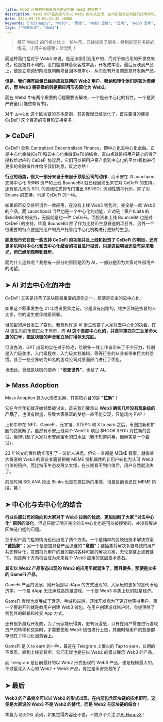 ```yaml
---
title: Web3 应用的终极发展形态必将是 Web2 的模样？
description: Web3 的产品完全可以以 Web2 的形式出现，在内部包含区块链的技术即可，这便是大家说的 Web3 不是 Web2 的替代，而是 Web2 与区块链的结合！
date: 2024-09-18 02:33:33 +0800
keywords: ["BitHappy", "Web3", "思维", "Web3 思维", "思考", "Web3 思考", "深度", "Web3 深度", "资料", "Web3 资料", "知识库", "Web3 知识库", "Web3", "Web2", "CeDeFi", "去中心化", "Mass Adoption", "链抽象", "意图"]
tags: ["哈皮杂谈", "Web3"]
---
```

>目前 Web3 的门槛对比上一轮牛市，已经提高了很多，特别是现在多链的情况，让用户的感受非常混乱！

而这种高门槛对于 Web3 来说，是无法吸引到用户的，而对于做应用的开发商来说，也是极其不利的。高门槛意味着获客成本高，开发成本高，最后反映到产品上，便是立项调研阶段就判断项目回本概率小，从而没有开发商愿意开发新产品。

**但是，我们拥有巨量已经适应互联网的 Web2 用户，吸纳和转化他们是较为简便的，而 Web3 需要做的则是把应用形态简化为 Web2。**

而在 Web3 中有两个重要的问题需要去解决，一个是去中心化的特性，一个是资产安全(只能依赖背书)。

对于 `去中心化` 这个区块链的基本原则，其实慢慢已经淡化了，首先要讲的便是 CeDeFi 这个赛道的项目和支持变多！

## **➤ CeDeFi**

CeDeFi 全称 Centralized Decentralized Finance，即中心化去中心化金融。它是中心化金融(CeFi)和去中心化金融(DeFi)的结合，直白点就是把用户链上的资产授权给对应的 CeDeFi 协议后，它们可以把用户资产拿到中心化的平台/机构进行更多的金融操作并给予我们利息，反之亦然！

**行业的趋势，很大一部分来自于来自于顶级公司的动作**，而币安在 #Launchpool 支持中心化 $BNB 资产和上线 BounceBit 就已经展现出来它对 CeDeFi 的支持，还有前几天为 SOL 的流动性质押专门推出 $BNSOL 流动性质押代币，除了对 Solana 的支持，也是 CeDeFi 的一种。

如果把币安交易所当作一款应用，在没有上线 Web3 钱包时，完全是一款 Web2 的产品。而 Launchpool 当然也是一个中心化的功能，它对链上资产(Lista 的 $slisBNB)的支持，无疑就是也一种 CeDeFi。而投资和上线 BounceBit 也是对 CeDeFi 的支持，毕竟 BounceBit 除了作为比特币生息赛道的项目外，另外一个很重要的特点便是把用户的资产托管给中心化机构进行更好的生息。

**能发现币安在做一些支持 CeDeFi 的功能并且上线和投资了 CeDeFi 的项目，还有更多机构对中心化和去中心化结合的项目进行投资，只是这些项目还没有迎来曝光，但已经能观察到趋势。**

而为什么这样呢？我想有一部分的原因是因为 AI，一部分是因为大家对外部用户的渴望。

## **➤ AI 对去中心化的冲击**

CeDeFi 其实是违背了区块链最重要的原则之一，那便是完全的去中心化！

如果这个叙事发生在 21 年或者更早之前，它是没有出路的，维护区块链宗旨的人太多，它的诞生就伴随着原罪。

但加密的声音发生了变化，我想也许是 AI 诞生改变了大家对去中心化的执着，在 AI 诞生时的币圈正处于熊市，而 **AI 这个高度中心化的，并高举第四次工业革命大旗的口号，把区块链的声音和立场打得体无完肤。**

但没办法，GPT 出现的实在过于惊艳，给很多一线工作者带来了不少压力，特别是入门级美术，入门级程序，入门级文档编辑，等等行业的从业者带来巨大的恐慌。甚至一些业界较为知名的游戏公司对原画部门进行了优化。

也因此，曾经区块链的使命：**"改变世界"**，也给了 AI。

## **➤ Mass Adoption**

Mass Adoption 意为大规模采用，其实核心目的是 **"拉新"**！

它在今年年初就开始频繁被讨论，首先我们要承认 **Web3 确实几年没有现象级的产品**了，也没有增量，导致大家暴富的梦想一直不能实现，只能场内 PVP！

上轮牛市在 NFT、GameFi、元宇宙、STEPN 和 X to earn 之后，币圈拉新和扩圈的路就断了。虽然有币安上线两个 Web2.5 项目 $HOOK $EDU 对拉新的尝试，但却引起了大家对币安闺蜜币的口水战（我不知道内幕，但确实是一个尝试）。

23 年铭文的爆炸确实吸引了一波新人进场，但它一直都是 MEME 叙事，就像某大哥说的 Web3 的建设者需要把被 MEME 投机属性的新用户转化为认可 Web3 价值的用户。而比特币生态发展又太慢，在长期看不到价值后，用户自然就流失了。

前段时间 SOLANA 推出 Blinks 也是在做拉新的事情，但是目前也还在 MEME 阶段，笑！

## **➤ 中心化与去中心化的结合**

**行业头部公司的动向和大家对于 Web3 拉新的忧虑，更加加剧了大家 "对去中心化" 原则的淡化**。但这只能证明非完全的去中心化也是可以被接受的，并没有解决区块链门槛的问题。

至于用户高门槛的情况也已出现了两个方向，一个是纯粹的区块链技术解决方案 **"链抽象"**；另一个是更加具备产品思维的 **"意图"**；链抽象将解决多链导致的用户共识碎片化，意图将为用户的目的提供各种可能的解决方案，无论是链上或者链下。而这两个方向将会成为未来每个 Web3 应用的底层技术基石。

**其实以 Web2 产品形态出现的 Web3 的应用早就诞生了，而且很多，那便是众多的 GameFi 产品。**

GameFi 产品的发展，刚开始是以 dApp 的方式出现的，大家玩的更多的是代币经济学，一个是 dApp 无法承载高质量游戏，一个是 Web3 本质上玩的就是经济。

GameFi 慢慢也发展成了页游、手游和端游，游戏开发商为了更好地获得用户，第一个要避开的就是教用户创建 Web3 钱包。在用户创建游戏账户时，会提供除了钱包外的邮箱和社交 App 方式。

还有很多游戏开发商，为了玩家能玩得爽，更有沉浸感，只有在用户需要进行游戏资产的转移和交易时，才需要使用 Web3 钱包进行上链，其他时候用户的数据都存储在了中心化服务器上。

GameFi 是 X to earn 的一种，最近在 Telegram 上很火的 Tap to earn，长期的不发币，直到上线交易所，它们无疑也是在以 Web2 的模式展示 Web3 的产品。

而 Telegram 是目前最好的以 Web2 形式出现的 Web3 产品，也是规模最大的。不过最深入人心的 Web2 + Web3 产品，肯定是币安交易所了！

## **➤ 最后**

**Web3 的产品完全可以以 Web2 的形式出现，在内部包含区块链的技术即可，这便是大家说的 Web3 不是 Web2 的替代，而是 Web2 与区块链的结合！**

本篇为 `哈皮杂谈` 系列，如果觉得内容还不错，不妨点个关注 [@BitHappyX](https://x.com/intent/follow?screen_name=BitHappyX)！
